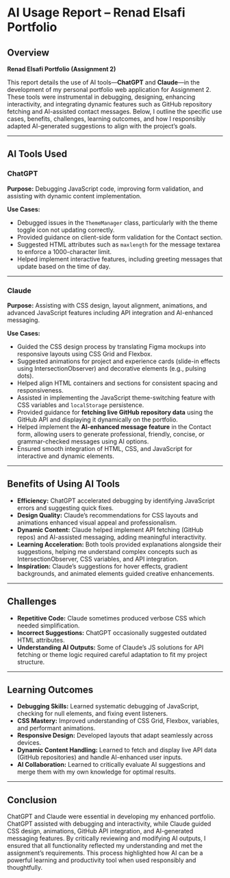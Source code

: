 # AI Usage Report – Renad Elsafi Portfolio  

## Overview
**Renad Elsafi Portfolio (Assignment 2)**  

This report details the use of AI tools—**ChatGPT** and **Claude**—in the development of my personal portfolio web application for Assignment 2. These tools were instrumental in debugging, designing, enhancing interactivity, and integrating dynamic features such as GitHub repository fetching and AI-assisted contact messages. Below, I outline the specific use cases, benefits, challenges, learning outcomes, and how I responsibly adapted AI-generated suggestions to align with the project’s goals.

---

## AI Tools Used

### ChatGPT
**Purpose:** Debugging JavaScript code, improving form validation, and assisting with dynamic content implementation.

**Use Cases:**  
- Debugged issues in the `ThemeManager` class, particularly with the theme toggle icon not updating correctly.  
- Provided guidance on client-side form validation for the Contact section.  
- Suggested HTML attributes such as `maxlength` for the message textarea to enforce a 1000-character limit.  
- Helped implement interactive features, including greeting messages that update based on the time of day.

---

### Claude
**Purpose:** Assisting with CSS design, layout alignment, animations, and advanced JavaScript features including API integration and AI-enhanced messaging.

**Use Cases:**  
- Guided the CSS design process by translating Figma mockups into responsive layouts using CSS Grid and Flexbox.  
- Suggested animations for project and experience cards (slide-in effects using IntersectionObserver) and decorative elements (e.g., pulsing dots).  
- Helped align HTML containers and sections for consistent spacing and responsiveness.  
- Assisted in implementing the JavaScript theme-switching feature with CSS variables and `localStorage` persistence.  
- Provided guidance for **fetching live GitHub repository data** using the GitHub API and displaying it dynamically on the portfolio.  
- Helped implement the **AI-enhanced message feature** in the Contact form, allowing users to generate professional, friendly, concise, or grammar-checked messages using AI options.  
- Ensured smooth integration of HTML, CSS, and JavaScript for interactive and dynamic elements.

---

## Benefits of Using AI Tools
- **Efficiency:** ChatGPT accelerated debugging by identifying JavaScript errors and suggesting quick fixes.  
- **Design Quality:** Claude’s recommendations for CSS layouts and animations enhanced visual appeal and professionalism.  
- **Dynamic Content:** Claude helped implement API fetching (GitHub repos) and AI-assisted messaging, adding meaningful interactivity.  
- **Learning Acceleration:** Both tools provided explanations alongside their suggestions, helping me understand complex concepts such as IntersectionObserver, CSS variables, and API integration.  
- **Inspiration:** Claude’s suggestions for hover effects, gradient backgrounds, and animated elements guided creative enhancements.

---

## Challenges
- **Repetitive Code:** Claude sometimes produced verbose CSS which needed simplification.  
- **Incorrect Suggestions:** ChatGPT occasionally suggested outdated HTML attributes.  
- **Understanding AI Outputs:** Some of Claude’s JS solutions for API fetching or theme logic required careful adaptation to fit my project structure.  

---

## Learning Outcomes
- **Debugging Skills:** Learned systematic debugging of JavaScript, checking for null elements, and fixing event listeners.  
- **CSS Mastery:** Improved understanding of CSS Grid, Flexbox, variables, and performant animations.  
- **Responsive Design:** Developed layouts that adapt seamlessly across devices.  
- **Dynamic Content Handling:** Learned to fetch and display live API data (GitHub repositories) and handle AI-enhanced user inputs.  
- **AI Collaboration:** Learned to critically evaluate AI suggestions and merge them with my own knowledge for optimal results.  

---

## Conclusion
ChatGPT and Claude were essential in developing my enhanced portfolio. ChatGPT assisted with debugging and interactivity, while Claude guided CSS design, animations, GitHub API integration, and AI-generated messaging features. By critically reviewing and modifying AI outputs, I ensured that all functionality reflected my understanding and met the assignment’s requirements. This process highlighted how AI can be a powerful learning and productivity tool when used responsibly and thoughtfully.
